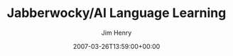 ---
title: 'Jabberwocky/AI Language Learning'
posts: 1
hash: 't693'
author: 'Jim Henry'
date: 2007-03-26T13:59:00+00:00
sources:
  - http://forums.tokipona.org/viewtopic.php%3Ft=693.html
---